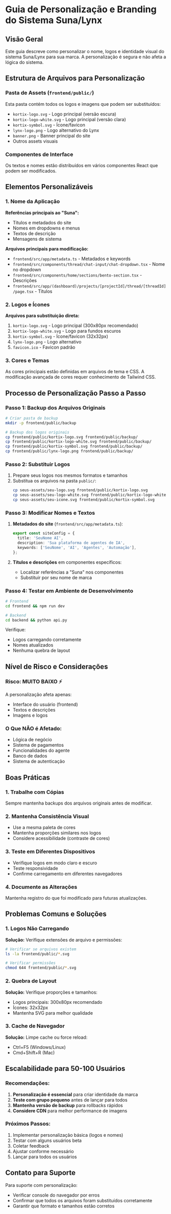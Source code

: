 # Guia de Personalização e Branding do Sistema Suna/Lynx

## Visão Geral

Este guia descreve como personalizar o nome, logos e identidade visual do sistema Suna/Lynx para sua marca. A personalização é segura e não afeta a lógica do sistema.

## Estrutura de Arquivos para Personalização

### Pasta de Assets (`frontend/public/`)
Esta pasta contém todos os logos e imagens que podem ser substituídos:

- `kortix-logo.svg` - Logo principal (versão escura)
- `kortix-logo-white.svg` - Logo principal (versão clara)
- `kortix-symbol.svg` - Ícone/favicon
- `lynx-logo.png` - Logo alternativo do Lynx
- `banner.png` - Banner principal do site
- Outros assets visuais

### Componentes de Interface
Os textos e nomes estão distribuídos em vários componentes React que podem ser modificados.

## Elementos Personalizáveis

### 1. Nome da Aplicação
**Referências principais ao "Suna":**
- Títulos e metadados do site
- Nomes em dropdowns e menus
- Textos de descrição
- Mensagens de sistema

**Arquivos principais para modificação:**
- `frontend/src/app/metadata.ts` - Metadados e keywords
- `frontend/src/components/thread/chat-input/chat-dropdown.tsx` - Nome no dropdown
- `frontend/src/components/home/sections/bento-section.tsx` - Descrições
- `frontend/src/app/(dashboard)/projects/[projectId]/thread/[threadId]/page.tsx` - Títulos

### 2. Logos e Ícones
**Arquivos para substituição direta:**
1. `kortix-logo.svg` - Logo principal (300x80px recomendado)
2. `kortix-logo-white.svg` - Logo para fundos escuros
3. `kortix-symbol.svg` - Ícone/favicon (32x32px)
4. `lynx-logo.png` - Logo alternativo
5. `favicon.ico` - Favicon padrão

### 3. Cores e Temas
As cores principais estão definidas em arquivos de tema e CSS. A modificação avançada de cores requer conhecimento de Tailwind CSS.

## Processo de Personalização Passo a Passo

### Passo 1: Backup dos Arquivos Originais
```bash
# Criar pasta de backup
mkdir -p frontend/public/backup

# Backup dos logos originais
cp frontend/public/kortix-logo.svg frontend/public/backup/
cp frontend/public/kortix-logo-white.svg frontend/public/backup/
cp frontend/public/kortix-symbol.svg frontend/public/backup/
cp frontend/public/lynx-logo.png frontend/public/backup/
```

### Passo 2: Substituir Logos
1. Prepare seus logos nos mesmos formatos e tamanhos
2. Substitua os arquivos na pasta `public/`:
   ```bash
   cp seus-assets/seu-logo.svg frontend/public/kortix-logo.svg
   cp seus-assets/seu-logo-white.svg frontend/public/kortix-logo-white.svg
   cp seus-assets/seu-icone.svg frontend/public/kortix-symbol.svg
   ```

### Passo 3: Modificar Nomes e Textos
1. **Metadados do site** (`frontend/src/app/metadata.ts`):
   ```typescript
   export const siteConfig = {
     title: 'SeuNome AI',
     description: 'Sua plataforma de agentes de IA',
     keywords: ['SeuNome', 'AI', 'Agentes', 'Automação'],
   };
   ```

2. **Títulos e descrições** em componentes específicos:
   - Localizar referências a "Suna" nos componentes
   - Substituir por seu nome de marca

### Passo 4: Testar em Ambiente de Desenvolvimento
```bash
# Frontend
cd frontend && npm run dev

# Backend
cd backend && python api.py
```

Verifique:
- Logos carregando corretamente
- Nomes atualizados
- Nenhuma quebra de layout

## Nível de Risco e Considerações

### Risco: MUITO BAIXO ⚡
A personalização afeta apenas:
- Interface do usuário (frontend)
- Textos e descrições
- Imagens e logos

### O Que NÃO é Afetado:
- Lógica de negócio
- Sistema de pagamentos
- Funcionalidades do agente
- Banco de dados
- Sistema de autenticação

## Boas Práticas

### 1. Trabalhe com Cópias
Sempre mantenha backups dos arquivos originais antes de modificar.

### 2. Mantenha Consistência Visual
- Use a mesma paleta de cores
- Mantenha proporções similares nos logos
- Considere acessibilidade (contraste de cores)

### 3. Teste em Diferentes Dispositivos
- Verifique logos em modo claro e escuro
- Teste responsividade
- Confirme carregamento em diferentes navegadores

### 4. Documente as Alterações
Mantenha registro do que foi modificado para futuras atualizações.

## Problemas Comuns e Soluções

### 1. Logos Não Carregando
**Solução:** Verifique extensões de arquivo e permissões:
```bash
# Verificar se arquivos existem
ls -la frontend/public/*.svg

# Verificar permissões
chmod 644 frontend/public/*.svg
```

### 2. Quebra de Layout
**Solução:** Verifique proporções e tamanhos:
- Logos principais: 300x80px recomendado
- Ícones: 32x32px
- Mantenha SVG para melhor qualidade

### 3. Cache de Navegador
**Solução:** Limpe cache ou force reload:
- Ctrl+F5 (Windows/Linux)
- Cmd+Shift+R (Mac)

## Escalabilidade para 50-100 Usuários

### Recomendações:
1. **Personalização é essencial** para criar identidade da marca
2. **Teste com grupo pequeno** antes de lançar para todos
3. **Mantenha versão de backup** para rollbacks rápidos
4. **Considere CDN** para melhor performance de imagens

### Próximos Passos:
1. Implementar personalização básica (logos e nomes)
2. Testar com alguns usuários beta
3. Coletar feedback
4. Ajustar conforme necessário
5. Lançar para todos os usuários

## Contato para Suporte

Para suporte com personalização:
- Verificar console do navegador por erros
- Confirmar que todos os arquivos foram substituídos corretamente
- Garantir que formato e tamanhos estão corretos